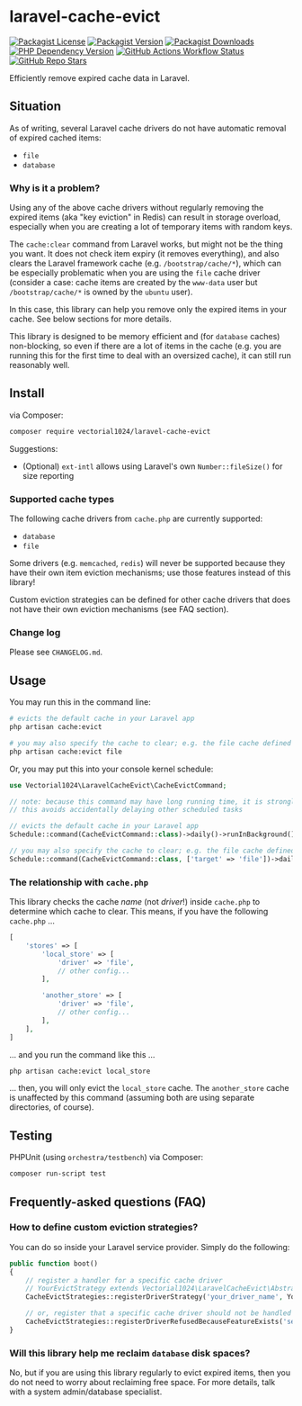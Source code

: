 # laravel-cache-evict
[![Packagist License][packagist-license-image]][packagist-url]
[![Packagist Version][packagist-version-image]][packagist-url]
[![Packagist Downloads][packagist-downloads-image]][packagist-stats-url]
[![PHP Dependency Version][php-version-image]][packagist-url]
[![GitHub Actions Workflow Status][php-build-status-image]][github-actions-url]
[![GitHub Repo Stars][github-stars-image]][github-repo-url]

Efficiently remove expired cache data in Laravel.

## Situation
As of writing, several Laravel cache drivers do not have automatic removal of expired cached items:

- `file`
- `database`

### Why is it a problem?
Using any of the above cache drivers without regularly removing the expired items (aka "key eviction" in Redis) can result in storage overload, especially when you are creating a lot of temporary items with random keys.

The `cache:clear` command from Laravel works, but might not be the thing you want. It does not check item expiry (it removes everything), and also clears the Laravel framework cache (e.g. `/bootstrap/cache/*`), which can be especially problematic when you are using the `file` cache driver (consider a case: cache items are created by the `www-data` user but `/bootstrap/cache/*` is owned by the `ubuntu` user).

In this case, this library can help you remove only the expired items in your cache. See below sections for more details.

This library is designed to be memory efficient and (for `database` caches) non-blocking, so even if there are a lot of items in the cache (e.g. you are running this for the first time to deal with an oversized cache), it can still run reasonably well.

## Install
via Composer:

```sh
composer require vectorial1024/laravel-cache-evict
```

Suggestions:
- (Optional) `ext-intl` allows using Laravel's own `Number::fileSize()` for size reporting

### Supported cache types
The following cache drivers from `cache.php` are currently supported:
- `database`
- `file`

Some drivers (e.g. `memcached`, `redis`) will never be supported because they have their own item eviction mechanisms; use those features instead of this library!

Custom eviction strategies can be defined for other cache drivers that does not have their own eviction mechanisms (see FAQ section).

### Change log
Please see `CHANGELOG.md`.

## Usage

You may run this in the command line:

```sh
# evicts the default cache in your Laravel app
php artisan cache:evict

# you may also specify the cache to clear; e.g. the file cache defined in cache.php:
php artisan cache:evict file
```

Or, you may put this into your console kernel schedule:

```php
use Vectorial1024\LaravelCacheEvict\CacheEvictCommand;

// note: because this command may have long running time, it is strongly recommended to run this command in the background
// this avoids accidentally delaying other scheduled tasks

// evicts the default cache in your Laravel app
Schedule::command(CacheEvictCommand::class)->daily()->runInBackground();

// you may also specify the cache to clear; e.g. the file cache defined in cache.php:
Schedule::command(CacheEvictCommand::class, ['target' => 'file'])->daily()->runInBackground();
```

### The relationship with `cache.php`
This library checks the cache *name* (not *driver*!) inside `cache.php` to determine which cache to clear. This means, if you have the following `cache.php` ...

```php
[
    'stores' => [
        'local_store' => [
            'driver' => 'file',
            // other config...
        ],

        'another_store' => [
            'driver' => 'file',
            // other config...
        ],
    ],
]
```

... and you run the command like this ...

```sh
php artisan cache:evict local_store
```

... then, you will only evict the `local_store` cache. The `another_store` cache is unaffected by this command (assuming both are using separate directories, of course).

## Testing
PHPUnit (using `orchestra/testbench`) via Composer:

```sh
composer run-script test
```

## Frequently-asked questions (FAQ)

### How to define custom eviction strategies?
You can do so inside your Laravel service provider. Simply do the following:

```php
public function boot()
{
    // register a handler for a specific cache driver
    // YourEvictStrategy extends Vectorial1024\LaravelCacheEvict\AbstractEvictStrategy
    CacheEvictStrategies::registerDriverStrategy('your_driver_name', YourEvictStrategy::class);

    // or, register that a specific cache driver should not be handled because it has its own handler already
    CacheEvictStrategies::registerDriverRefusedBecauseFeatureExists('self_managed_driver_name');
}
```

### Will this library help me reclaim `database` disk spaces?
No, but if you are using this library regularly to evict expired items, then you do not need to worry about reclaiming free space. For more details, talk with a system admin/database specialist.

[packagist-url]: https://packagist.org/packages/vectorial1024/laravel-cache-evict
[packagist-stats-url]: https://packagist.org/packages/vectorial1024/laravel-cache-evict/stats
[github-repo-url]: https://github.com/Vectorial1024/laravel-cache-evict
[github-actions-url]: https://github.com/Vectorial1024/laravel-cache-evict/actions/workflows/php.yml

[packagist-license-image]: https://img.shields.io/packagist/l/vectorial1024/laravel-cache-evict?style=plastic
[packagist-version-image]: https://img.shields.io/packagist/v/vectorial1024/laravel-cache-evict?style=plastic
[packagist-downloads-image]: https://img.shields.io/packagist/dm/vectorial1024/laravel-cache-evict?style=plastic
[php-version-image]: https://img.shields.io/packagist/dependency-v/vectorial1024/laravel-cache-evict/php?style=plastic&label=PHP
[php-build-status-image]: https://img.shields.io/github/actions/workflow/status/Vectorial1024/laravel-cache-evict/php.yml?style=plastic
[github-stars-image]: https://img.shields.io/github/stars/vectorial1024/laravel-cache-evict
